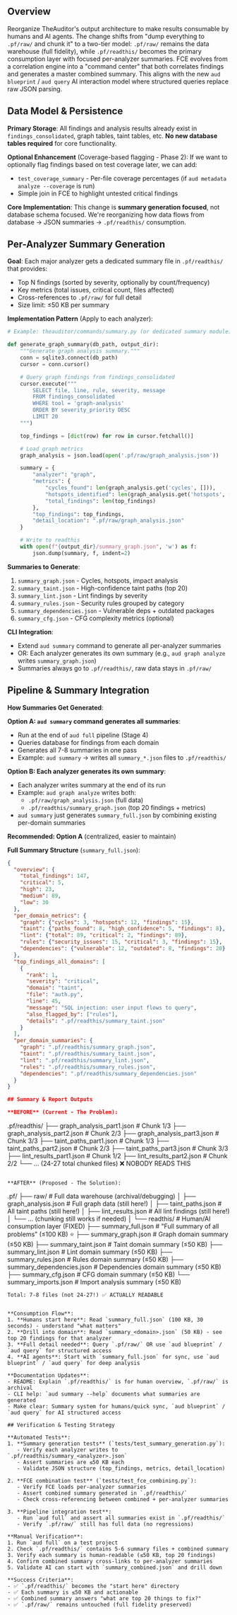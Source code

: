 ## Overview
Reorganize TheAuditor's output architecture to make results consumable by humans and AI agents. The change shifts from "dump everything to `.pf/raw/` and chunk it" to a two-tier model: `.pf/raw/` remains the data warehouse (full fidelity), while `.pf/readthis/` becomes the primary consumption layer with focused per-analyzer summaries. FCE evolves from a correlation engine into a "command center" that both correlates findings and generates a master combined summary. This aligns with the new `aud blueprint` / `aud query` AI interaction model where structured queries replace raw JSON parsing.

## Data Model & Persistence

**Primary Storage**: All findings and analysis results already exist in `findings_consolidated`, graph tables, taint tables, etc. **No new database tables required** for core functionality.

**Optional Enhancement** (Coverage-based flagging - Phase 2):
If we want to optionally flag findings based on test coverage later, we can add:
- `test_coverage_summary` - Per-file coverage percentages (if `aud metadata analyze --coverage` is run)
- Simple join in FCE to highlight untested critical findings

**Core Implementation**: This change is **summary generation focused**, not database schema focused. We're reorganizing how data flows from database → JSON summaries → `.pf/readthis/` consumption.

## Per-Analyzer Summary Generation

**Goal**: Each major analyzer gets a dedicated summary file in `.pf/readthis/` that provides:
- Top N findings (sorted by severity, optionally by count/frequency)
- Key metrics (total issues, critical count, files affected)
- Cross-references to `.pf/raw/` for full detail
- Size limit: ≤50 KB per summary

**Implementation Pattern** (Apply to each analyzer):

```python
# Example: theauditor/commands/summary.py (or dedicated summary module)

def generate_graph_summary(db_path, output_dir):
    """Generate graph analysis summary."""
    conn = sqlite3.connect(db_path)
    cursor = conn.cursor()

    # Query graph findings from findings_consolidated
    cursor.execute("""
        SELECT file, line, rule, severity, message
        FROM findings_consolidated
        WHERE tool = 'graph-analysis'
        ORDER BY severity_priority DESC
        LIMIT 20
    """)

    top_findings = [dict(row) for row in cursor.fetchall()]

    # Load graph metrics
    graph_analysis = json.load(open('.pf/raw/graph_analysis.json'))

    summary = {
        "analyzer": "graph",
        "metrics": {
            "cycles_found": len(graph_analysis.get('cycles', [])),
            "hotspots_identified": len(graph_analysis.get('hotspots', [])),
            "total_findings": len(top_findings)
        },
        "top_findings": top_findings,
        "detail_location": ".pf/raw/graph_analysis.json"
    }

    # Write to readthis
    with open(f"{output_dir}/summary_graph.json", 'w') as f:
        json.dump(summary, f, indent=2)
```

**Summaries to Generate**:
1. `summary_graph.json` - Cycles, hotspots, impact analysis
2. `summary_taint.json` - High-confidence taint paths (top 20)
3. `summary_lint.json` - Lint findings by severity
4. `summary_rules.json` - Security rules grouped by category
5. `summary_dependencies.json` - Vulnerable deps + outdated packages
6. `summary_cfg.json` - CFG complexity metrics (optional)

**CLI Integration**:
- Extend `aud summary` command to generate all per-analyzer summaries
- OR: Each analyzer generates its own summary (e.g., `aud graph analyze` writes `summary_graph.json`)
- Summaries always go to `.pf/readthis/`, raw data stays in `.pf/raw/`

## Pipeline & Summary Integration

**How Summaries Get Generated**:

**Option A: `aud summary` command generates all summaries**:
- Run at the end of `aud full` pipeline (Stage 4)
- Queries database for findings from each domain
- Generates all 7-8 summaries in one pass
- Example: `aud summary` → writes all `summary_*.json` files to `.pf/readthis/`

**Option B: Each analyzer generates its own summary**:
- Each analyzer writes summary at the end of its run
- Example: `aud graph analyze` writes both:
  - `.pf/raw/graph_analysis.json` (full data)
  - `.pf/readthis/summary_graph.json` (top 20 findings + metrics)
- `aud summary` just generates `summary_full.json` by combining existing per-domain summaries

**Recommended: Option A** (centralized, easier to maintain)

**Full Summary Structure** (`summary_full.json`):
```json
{
  "overview": {
    "total_findings": 147,
    "critical": 5,
    "high": 23,
    "medium": 89,
    "low": 30
  },
  "per_domain_metrics": {
    "graph": {"cycles": 3, "hotspots": 12, "findings": 15},
    "taint": {"paths_found": 8, "high_confidence": 5, "findings": 8},
    "lint": {"total": 89, "critical": 2, "findings": 89},
    "rules": {"security_issues": 15, "critical": 3, "findings": 15},
    "dependencies": {"vulnerable": 12, "outdated": 8, "findings": 20}
  },
  "top_findings_all_domains": [
    {
      "rank": 1,
      "severity": "critical",
      "domain": "taint",
      "file": "auth.py",
      "line": 45,
      "message": "SQL injection: user input flows to query",
      "also_flagged_by": ["rules"],
      "details": ".pf/readthis/summary_taint.json"
    }
  ],
  "per_domain_summaries": {
    "graph": ".pf/readthis/summary_graph.json",
    "taint": ".pf/readthis/summary_taint.json",
    "lint": ".pf/readthis/summary_lint.json",
    "rules": ".pf/readthis/summary_rules.json",
    "dependencies": ".pf/readthis/summary_dependencies.json"
  }
}

## Summary & Report Outputs

**BEFORE** (Current - The Problem):
```
.pf/readthis/
├── graph_analysis_part1.json      # Chunk 1/3
├── graph_analysis_part2.json      # Chunk 2/3
├── graph_analysis_part3.json      # Chunk 3/3
├── taint_paths_part1.json         # Chunk 1/3
├── taint_paths_part2.json         # Chunk 2/3
├── taint_paths_part3.json         # Chunk 3/3
├── lint_results_part1.json        # Chunk 1/2
├── lint_results_part2.json        # Chunk 2/2
└── ... (24-27 total chunked files) ❌ NOBODY READS THIS
```

**AFTER** (Proposed - The Solution):
```
.pf/
├── raw/                           # Full data warehouse (archival/debugging)
│   ├── graph_analysis.json        # Full graph data (still here!)
│   ├── taint_paths.json           # All taint paths (still here!)
│   ├── lint_results.json          # All lint findings (still here!)
│   └── ... (chunking still works if needed)
│
└── readthis/                      # Human/AI consumption layer (FIXED)
    ├── summary_full.json          # "Full summary of all problems" (≤100 KB) ⭐
    ├── summary_graph.json         # Graph domain summary (≤50 KB)
    ├── summary_taint.json         # Taint domain summary (≤50 KB)
    ├── summary_lint.json          # Lint domain summary (≤50 KB)
    ├── summary_rules.json         # Rules domain summary (≤50 KB)
    ├── summary_dependencies.json  # Dependencies domain summary (≤50 KB)
    ├── summary_cfg.json           # CFG domain summary (≤50 KB)
    └── summary_imports.json       # Import analysis summary (≤50 KB)

    Total: 7-8 files (not 24-27!) ✅ ACTUALLY READABLE
```

**Consumption Flow**:
1. **Humans start here**: Read `summary_full.json` (100 KB, 30 seconds) - understand "what matters"
2. **Drill into domain**: Read `summary_<domain>.json` (50 KB) - see top 20 findings for that analyzer
3. **Full detail needed**: Query `.pf/raw/` OR use `aud blueprint` / `aud query` for structured access
4. **AI agents**: Start with `summary_full.json` for sync, use `aud blueprint` / `aud query` for deep analysis

**Documentation Updates**:
- README: Explain `.pf/readthis/` is for human overview, `.pf/raw/` is archival
- CLI help: `aud summary --help` documents what summaries are generated
- Make clear: Summary system for humans/quick sync, `aud blueprint` / `aud query` for AI structured access

## Verification & Testing Strategy

**Automated Tests**:
1. **Summary generation tests** (`tests/test_summary_generation.py`):
   - Verify each analyzer writes to `.pf/readthis/summary_<analyzer>.json`
   - Assert summaries are ≤50 KB each
   - Validate JSON structure (top_findings, metrics, detail_location)

2. **FCE combination test** (`tests/test_fce_combining.py`):
   - Verify FCE loads per-analyzer summaries
   - Assert combined summary generated in `.pf/readthis/`
   - Check cross-referencing between combined + per-analyzer summaries

3. **Pipeline integration test**:
   - Run `aud full` and assert all summaries exist in `.pf/readthis/`
   - Verify `.pf/raw/` still has full data (no regressions)

**Manual Verification**:
1. Run `aud full` on a test project
2. Check `.pf/readthis/` contains 5-6 summary files + combined summary
3. Verify each summary is human-readable (≤50 KB, top 20 findings)
4. Confirm combined summary cross-links to per-analyzer summaries
5. Validate AI can start with `summary_combined.json` and drill down

**Success Criteria**:
- ✅ `.pf/readthis/` becomes the "start here" directory
- ✅ Each summary is ≤50 KB and actionable
- ✅ Combined summary answers "what are top 20 things to fix?"
- ✅ `.pf/raw/` remains untouched (full fidelity preserved)

